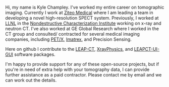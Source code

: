 Hi, my name is Kyle Champley.  I've worked my entire career on tomographic imaging.  Currently I work at [Ziteo Medical](https://ziteo.com/) where I am leading a team in developing a novel high-resolution SPECT system.  Previously, I worked at [LLNL](https://www.llnl.gov/) in the [Nondestructive Characterization Institute](https://nci.llnl.gov/) working on x-ray and neutron CT.  I've also worked at GE Global Research where I worked in the CT group and consulted/ contracted for several medical imaging companies, including [PET/X](https://www.petxllc.com/), [Imatrex](https://www.linkedin.com/company/imatrex/), and Precision Sensing.

Here on github I contribute to the [LEAP-CT](https://github.com/LLNL/LEAP/), [XrayPhysics](https://github.com/kylechampley/XrayPhysics), and [LEAPCT-UI-GUI](https://github.com/kylechampley/LEAPCT-UI-GUI) software packages.

I'm happy to provide support for any of these open-source projects, but if you're in need of extra help with your tomography data, I can provide further assistance as a paid contractor.  Please contact me by email and we can work out the details.
